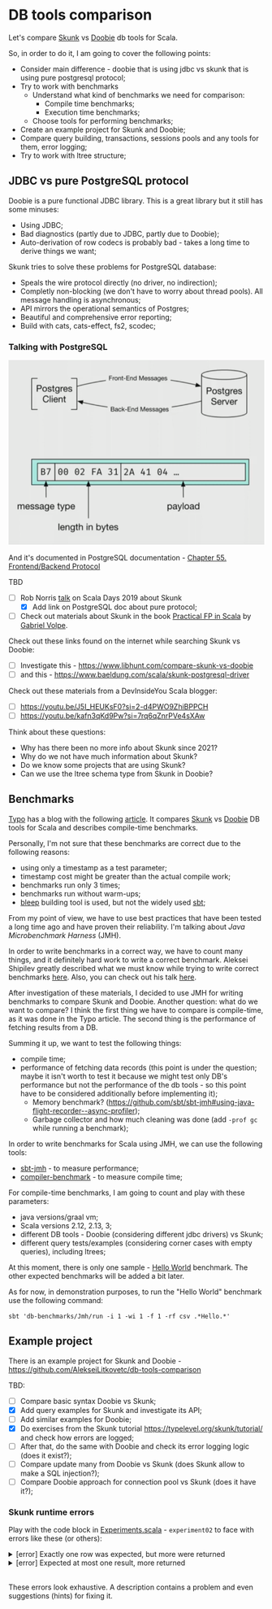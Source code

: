 # DB tools comparison

Let's compare [Skunk](https://typelevel.org/skunk/) vs [Doobie](https://tpolecat.github.io/doobie/) db tools for Scala.

So, in order to do it, I am going to cover the following points:

* Consider main difference - doobie that is using jdbc vs skunk that is using pure postgresql protocol;
* Try to work with benchmarks
  * Understand what kind of benchmarks we need for comparison:
    * Compile time benchmarks;
    * Execution time benchmarks;
  * Choose tools for performing benchmarks;
* Create an example project for Skunk and Doobie;
* Compare query building, transactions, sessions pools and any tools for them, error logging;
* Try to work with ltree structure;

## JDBC vs pure PostgreSQL protocol

Doobie is a pure functional JDBC library. This is a great library but it still has some minuses:

* Using JDBC;
* Bad diagnostics (partly due to JDBC, partly due to Doobie);
* Auto-derivation of row codecs is probably bad - takes a long time to derive things we want;

Skunk tries to solve these problems for PostgreSQL database:

* Speals the wire protocol directly (no driver, no indirection);
* Completly non-blocking (we don't have to worry about thread pools). All message handling is asynchronous;
* API mirrors the operational semantics of Postgres;
* Beautiful and comprehensive error reporting;
* Build with cats, cats-effect, fs2, scodec;

### Talking with PostgreSQL

![Talking_with_PostgreSQL](./images/Talking_with_PostgreSQL.png)

And it's documented in PostgreSQL documentation - [Chapter 55. Frontend/Backend Protocol](https://www.postgresql.org/docs/current/protocol.html)

TBD

* [ ] Rob Norris [talk](https://www.youtube.com/watch?v=NJrgj1vQeAI) on Scala Days 2019 about Skunk
  * [x] Add link on PostgreSQL doc about pure protocol;
* [ ] Check out materials about Skunk in the book [Practical FP in Scala](https://leanpub.com/pfp-scala) by [Gabriel Volpe](https://twitter.com/volpegabriel87).

Check out these links found on the internet while searching Skunk vs Doobie:

* [ ] Investigate this - <https://www.libhunt.com/compare-skunk-vs-doobie>
* [ ] and this - <https://www.baeldung.com/scala/skunk-postgresql-driver>

Check out these materials from a DevInsideYou Scala blogger:

* [ ] <https://youtu.be/J5I_HEUKsF0?si=2-d4PWO9ZhiBPPCH>
* [ ] <https://youtu.be/kafn3qKd9Pw?si=7rq6qZnrPVe4sXAw>

Think about these questions:

* Why has there been no more info about Skunk since 2021?
* Why do we not have much information about Skunk?
* Do we know some projects that are using Skunk?
* Can we use the ltree schema type from Skunk in Doobie?

## Benchmarks

[Typo](https://oyvindberg.github.io/typo/) has a blog with the following [article](https://oyvindberg.github.io/typo/blog/the-cost-of-implicits). It compares [Skunk](https://typelevel.org/skunk/) vs [Doobie](https://tpolecat.github.io/doobie/) DB tools for Scala and describes compile-time benchmarks.

Personally, I'm not sure that these benchmarks are correct due to the following reasons:

* using only a timestamp as a test parameter;
* timestamp cost might be greater than the actual compile work;
* benchmarks run only 3 times;
* benchmarks run without warm-ups;
* [bleep](https://bleep.build/docs/my-build-does-more/) building tool is used, but not the widely used [sbt](https://www.scala-sbt.org/);

From my point of view, we have to use best practices that have been tested a long time ago and have proven their reliability. I'm talking about *Java Microbenchmark Harness* (JMH).

In order to write benchmarks in a correct way, we have to count many things, and it definitely hard work to write a correct benchmark. Aleksei Shipilev greatly described what we must know while trying to write correct benchmarks [here](https://shipilev.net/blog/2014/nanotrusting-nanotime/). Also, you can check out his talk [here](https://www.youtube.com/watch?v=8pMfUopQ9Es).

After investigation of these materials, I decided to use JMH for writing benchmarks to compare Skunk and Doobie. Another question: what do we want to compare? I think the first thing we have to compare is compile-time, as it was done in the Typo article. The second thing is the performance of fetching results from a DB.

Summing it up, we want to test the following things:

* compile time;
* performance of fetching data records (this point is under the question; maybe it isn't worth to test it because we might test only DB's performance but not the performance of the db tools - so this point have to be considered additionally before implementing it);
  * Memory benchmark? (<https://github.com/sbt/sbt-jmh#using-java-flight-recorder--async-profiler>);
  * Garbage collector and how much cleaning was done (add `-prof gc` while running a benchmark);

In order to write benchmarks for Scala using JMH, we can use the following tools:

* [sbt-jmh](https://github.com/sbt/sbt-jmh) - to measure performance;
* [compiler-benchmark](https://github.com/scala/compiler-benchmark) - to measure compile time;

For compile-time benchmarks, I am going to count and play with these parameters:

* java versions/graal vm;
* Scala versions 2.12, 2.13, 3;
* different DB tools - Doobie (considering different jdbc drivers) vs Skunk;
* different query tests/examples (considering corner cases with empty queries), including ltrees;

At this moment, there is only one sample - [Hello World](./db-benchmarks/src/main/scala/ru/fscala/dbtool/JMHSample_01_HelloWorld.scala) benchmark.
The other expected benchmarks will be added a bit later.

As for now, in demonstration purposes, to run the "Hello World" benchmark use the following command:

```shell
sbt 'db-benchmarks/Jmh/run -i 1 -wi 1 -f 1 -rf csv .*Hello.*'
```

## Example project

There is an example project for Skunk and Doobie - <https://github.com/AlekseiLitkovetc/db-tools-comparison>

TBD:

* [ ] Compare basic syntax Doobie vs Skunk;
* [x] Add query examples for Skunk and investigate its API;
* [ ] Add similar examples for Doobie;
* [x] Do exercises from the Skunk tutorial <https://typelevel.org/skunk/tutorial/> and check how errors are logged;
* [ ] After that, do the same with Doobie and check its error logging logic (does it exist?);
* [ ] Compare update many from Doobie vs Skunk (does Skunk allow to make a SQL injection?);
* [ ] Compare Doobie approach for connection pool vs Skunk (does it have it?);

### Skunk runtime errors

Play with the code block in [Experiments.scala](./db-examples/src/main/scala/ru/fsacala/dbtool/skunk/Experiments.scala#L52) - `experiment02` to face with errors like these (or others):

<!-- markdownlint-disable MD033 -->
<details>
  <summary>[error] Exactly one row was expected, but more were returned</summary>
  
  ```text
  [error] skunk.exception.SkunkException:
  [error] 🔥  
  [error] 🔥  Skunk encountered a problem related to use of unique
  [error] 🔥    at /home/aleksei/IdeaProjects/db-tools-comparison/db-examples/src/main/scala/ru/fsacala/dbtool/skunk/Experiment.scala:71
  [error] 🔥  
  [error] 🔥    Problem: Exactly one row was expected, but more were returned.
  [error] 🔥       Hint: You used unique. Did you mean to use stream?
  [error] 🔥  
  [error] 🔥  The statement under consideration was defined
  [error] 🔥    at /home/aleksei/IdeaProjects/db-tools-comparison/db-examples/src/main/scala/ru/fsacala/dbtool/skunk/Experiment.scala:62
  [error] 🔥  
  [error] 🔥    SELECT name, population
  [error] 🔥    FROM   country
  [error] 🔥    WHERE  name LIKE $1
  [error] 🔥  
  [error] 🔥  and the arguments were provided
  [error] 🔥    at /home/aleksei/IdeaProjects/db-tools-comparison/db-examples/src/main/scala/ru/fsacala/dbtool/skunk/Experiment.scala:71
  [error] 🔥  
  [error] 🔥    $1 varchar    U%
  [error] 🔥  
  [error] skunk.exception.SkunkException: Exactly one row was expected, but more were returned.
  ```

</details>

<details>
  <summary>[error] Expected at most one result, more returned</summary>
  
  ```text
  [error] skunk.exception.SkunkException: 
  [error] 🔥  
  [error] 🔥  Skunk encountered a problem related to use of option
  [error] 🔥    at /home/aleksei/IdeaProjects/db-tools-comparison/db-examples/src/main/scala/ru/fsacala/dbtool/skunk/Experiments.scala:72
  [error] 🔥  
  [error] 🔥    Problem: Expected at most one result, more returned.
  [error] 🔥       Hint: Did you mean to use stream?
  [error] 🔥  
  [error] 🔥  The statement under consideration was defined
  [error] 🔥    at /home/aleksei/IdeaProjects/db-tools-comparison/db-examples/src/main/scala/ru/fsacala/dbtool/skunk/Experiments.scala:62
  [error] 🔥  
  [error] 🔥    SELECT name, population
  [error] 🔥    FROM   country
  [error] 🔥    WHERE  name LIKE $1
  [error] 🔥  
  [error] 🔥  and the arguments were provided
  [error] 🔥    at /home/aleksei/IdeaProjects/db-tools-comparison/db-examples/src/main/scala/ru/fsacala/dbtool/skunk/Experiments.scala:72
  [error] 🔥  
  [error] 🔥    $1 varchar    U%
  [error] 🔥  
  [error] skunk.exception.SkunkException: Expected at most one result, more returned.
  ```

</details>
<br/>
<!-- markdownlint-enable MD033 -->

These errors look exhaustive. A description contains a problem and even suggestions (hints) for fixing it.
